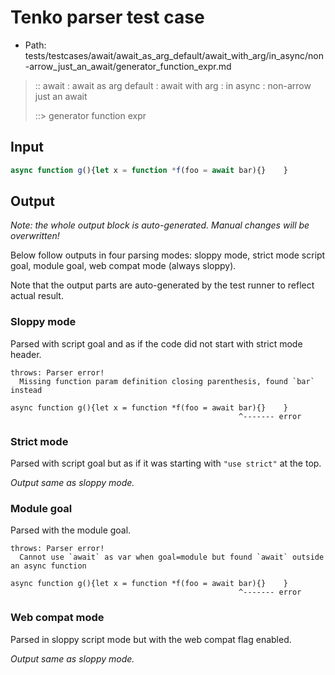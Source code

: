 # Tenko parser test case

- Path: tests/testcases/await/await_as_arg_default/await_with_arg/in_async/non-arrow_just_an_await/generator_function_expr.md

> :: await : await as arg default : await with arg : in async : non-arrow just an await
>
> ::> generator function expr

## Input

`````js
async function g(){let x = function *f(foo = await bar){}    }
`````

## Output

_Note: the whole output block is auto-generated. Manual changes will be overwritten!_

Below follow outputs in four parsing modes: sloppy mode, strict mode script goal, module goal, web compat mode (always sloppy).

Note that the output parts are auto-generated by the test runner to reflect actual result.

### Sloppy mode

Parsed with script goal and as if the code did not start with strict mode header.

`````
throws: Parser error!
  Missing function param definition closing parenthesis, found `bar` instead

async function g(){let x = function *f(foo = await bar){}    }
                                                   ^------- error
`````

### Strict mode

Parsed with script goal but as if it was starting with `"use strict"` at the top.

_Output same as sloppy mode._

### Module goal

Parsed with the module goal.

`````
throws: Parser error!
  Cannot use `await` as var when goal=module but found `await` outside an async function

async function g(){let x = function *f(foo = await bar){}    }
                                                   ^------- error
`````


### Web compat mode

Parsed in sloppy script mode but with the web compat flag enabled.

_Output same as sloppy mode._
